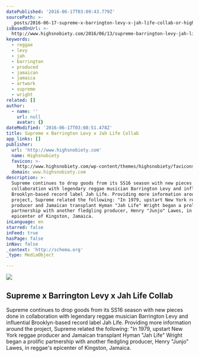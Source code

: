 ```yaml
---
datePublished: '2016-06-17T03:09:43.779Z'
sourcePath: >-
  _posts/2016-06-17-supreme-x-barrington-levy-x-jah-life-collab-or-highsnobiety.md
isBasedOnUrl: >-
  http://www.highsnobiety.com/2016/06/13/supreme-barrington-levy-jah-life/?utm_content=buffer414a2&utm_medium=social&utm_source=twitter.com&utm_campaign=buffer
keywords:
  - reggae
  - levy
  - jah
  - barrington
  - produced
  - jamaican
  - jamaica
  - artwork
  - supreme
  - wright
related: []
author:
  - name: ''
    url: null
    avatar: {}
dateModified: '2016-06-17T03:08:51.478Z'
title: Supreme x Barrington Levy x Jah Life Collab
app_links: []
publisher:
  url: 'http://www.highsnobiety.com'
  name: Highsnobiety
  favicon: >-
    http://www.highsnobiety.com/wp-content/themes/highsnobiety/favicons/favicon-16x16.png
  domain: www.highsnobiety.com
description: >-
  Supreme continues to drop goods from its SS16 season with new pieces done in
  collaboration with legendary reggae musician Barrington Levy and influential
  Brooklyn-based record label Jah Life. Providing more information around the
  project, Supreme related the following: "In 1979, upstart New York reggae
  producer and Jamaican transplant Hyman "Jah Life" Wright began a prolific
  partnership with another fledgling producer, Henry "Junjo" Lawes, in reggae's
  epicenter of Kingston, Jamaica.
inLanguage: en
starred: false
inFeed: true
hasPage: false
inNav: false
_context: 'http://schema.org'
_type: MediaObject

---
```

<article style=""><img src="https://imgflo.herokuapp.com/graph/vahj1ThiexotieMo/c87c0c9f2c777caf51f43e67737709ec/noop.jpg?input=http%3A%2F%2Fstatic.highsnobiety.com%2Fwp-content%2Fuploads%2F2016%2F06%2F13130825%2Fsupreme-barrington-levy-jah-life-0.jpg" /><h1>Supreme x Barrington Levy x Jah Life Collab</h1><p>Supreme continues to drop goods from its SS16 season with new pieces done in collaboration with legendary reggae musician Barrington Levy and influential Brooklyn-based record label Jah Life. Providing more information around the project, Supreme related the following: "In 1979, upstart New York reggae producer and Jamaican transplant Hyman "Jah Life" Wright began a prolific partnership with another fledgling producer, Henry "Junjo" Lawes, in reggae's epicenter of Kingston, Jamaica.</p></article>